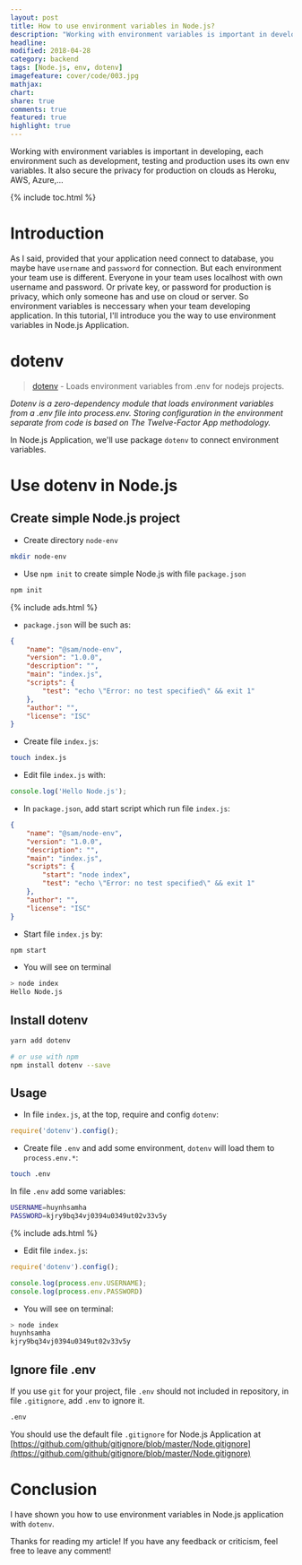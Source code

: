 ```yaml
---
layout: post
title: How to use environment variables in Node.js?
description: "Working with environment variables is important in developing, each environment such as development, testing and production uses its own env variables. It also secure the privacy for production on clouds as Heroku, AWS, Azure,..."
headline:
modified: 2018-04-28
category: backend
tags: [Node.js, env, dotenv]
imagefeature: cover/code/003.jpg
mathjax:
chart:
share: true
comments: true
featured: true
highlight: true
---
```


Working with environment variables is important in developing, each environment such as development, testing and production uses its own env variables. It also secure the privacy for production on clouds as Heroku, AWS, Azure,...

{% include toc.html %}

# Introduction
As I said, provided that your application need connect to database, you maybe have `username` and `password` for connection. But each environment your team use is different. Everyone in your team uses localhost with own username and password. Or private key, or password for production is privacy, which only someone has and use on cloud or server. So environment variables is neccessary when your team developing application. In this tutorial, I'll introduce you the way to use environment variables in Node.js Application.

# dotenv
> [dotenv](https://github.com/motdotla/dotenv) - Loads environment variables from .env for nodejs projects.

*Dotenv is a zero-dependency module that loads environment variables from a .env file into process.env. Storing configuration in the environment separate from code is based on The Twelve-Factor App methodology.*

In Node.js Application, we'll use package `dotenv` to connect environment variables.

# Use dotenv in Node.js

## Create simple Node.js project
+ Create directory `node-env`
```bash
mkdir node-env
```
+ Use `npm init` to create simple Node.js with file `package.json`
```bash
npm init
```

{% include ads.html %}


+ `package.json` will be such as:
```json
{
    "name": "@sam/node-env",
    "version": "1.0.0",
    "description": "",
    "main": "index.js",
    "scripts": {
        "test": "echo \"Error: no test specified\" && exit 1"
    },
    "author": "",
    "license": "ISC"
}
```
+ Create file `index.js`:
```bash
touch index.js
```
+ Edit file `index.js` with:
```js
console.log('Hello Node.js');
```
+ In `package.json`, add start script which run file `index.js`:
```json
{
    "name": "@sam/node-env",
    "version": "1.0.0",
    "description": "",
    "main": "index.js",
    "scripts": {
        "start": "node index",
        "test": "echo \"Error: no test specified\" && exit 1"
    },
    "author": "",
    "license": "ISC"
}
```
+ Start file `index.js` by:
```bash
npm start
```
+ You will see on terminal
```bash
> node index
Hello Node.js
```

## Install dotenv
```bash
yarn add dotenv

# or use with npm
npm install dotenv --save
```

## Usage
+ In file `index.js`, at the top, require and config `dotenv`:
```js
require('dotenv').config();
```
+ Create file `.env` and add some environment, `dotenv` will load them to `process.env.*`:
```bash
touch .env
```
In file `.env` add some variables:
```bash
USERNAME=huynhsamha
PASSWORD=kjry9bq34vj0394u0349ut02v33v5y
```

{% include ads.html %}

+ Edit file `index.js`:

```js
require('dotenv').config();

console.log(process.env.USERNAME);
console.log(process.env.PASSWORD)
```
+ You will see on terminal:
```bash
> node index
huynhsamha
kjry9bq34vj0394u0349ut02v33v5y
```

## Ignore file .env
If you use `git` for your project, file `.env` should not included in repository, in file `.gitignore`, add `.env` to ignore it.
```bash
.env
```
You should use the default file `.gitignore` for Node.js Application at [https://github.com/github/gitignore/blob/master/Node.gitignore](https://github.com/github/gitignore/blob/master/Node.gitignore)



# Conclusion

I have shown you how to use environment variables in Node.js application with `dotenv`.

Thanks for reading my article! If you have any feedback or criticism, feel free to leave any comment!
